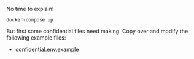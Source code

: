 No time to explain!

    docker-compose up

But first some confidential files need making. Copy over and modify
the following example files:

 * confidential.env.example
